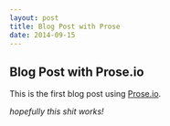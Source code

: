 ```yaml
---
layout: post
title: Blog Post with Prose
date: 2014-09-15
---
```


## Blog Post with Prose.io

This is the first blog post using [Prose.io](http://prose.io).

_hopefully this shit works!_